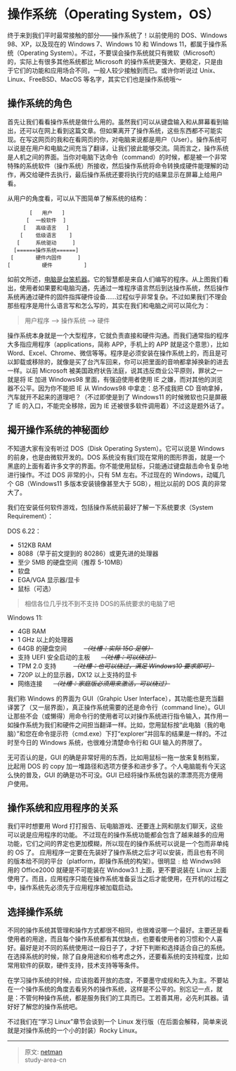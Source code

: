 # 操作系统（Operating System，OS）

终于来到我们平时最常接触的部分——操作系统了！以前使用的 DOS、Windows 98、XP，以及现在的 Windows 7、Windows 10 和 Windows 11，都属于操作系统（Operating System）。不过，不要误会操作系统就只有微软（Microsoft）的，实际上有很多其他系统都比 Microsoft 的操作系统更强大、更稳定，只是由于它们的功能和应用场合不同，一般人较少接触到而已。或许你听说过 Unix、Linux、FreeBSD、MacOS 等名字，其实它们也是操作系统哦～

## 操作系统的角色

首先让我们看看操作系统是做什么用的。虽然我们可以从键盘输入和从屏幕看到输出，还可以在网上看到这篇文章。但如果离开了操作系统，这些东西都不可能实现。在写这网页的我和在看网页的你，对电脑来说都是用户（User）。操作系统可以说是在用户和电脑之间充当了翻译，让我们彼此能够交流。简而言之，操作系统是人机之间的界面。当你对电脑下达命令（command）的时候，都是被一个非常特殊的系统软件（操作系统）所接收，然后操作系统将命令转换成硬件能理解的动作，再交给硬件去执行，最后操作系统还要将执行完的结果显示在屏幕上给用户看。

从用户的角度看，可以从下图简单了解系统的结构：

```text
       [   用户   ]
      [  一般软件  ]
     [   高级语言   ]
    [    低级语言    ]
   [     系统驱动     ]
  [======操作系统======]
 [       硬件内固件     ]
[          硬件          ]
```

如前文所述，[电脑是台笨机器](./what_is_computer.md)。它的智慧都是来自人们编写的程序。从上图我们看出，使用者如果要和电脑沟通，先通过一堆程序语言然后到达操作系统，然后操作系统再通过硬件的固件指挥硬件设备……过程似乎非常复杂。不过如果我们不理会那些程序是用什么语言写和怎么写的，其实在我们和电脑之间可以简化为：

> 用户程序 --> 操作系统 --> 硬件

操作系统本身就是一个大型程序，它就负责直接和硬件沟通。而我们通常指的程序大多指应用程序（applications，简称 APP，手机上的 APP 就是这个意思），比如 Word、Excel、Chrome、微信等等。程序是必须安装在操作系统上的，而且是可以卸载或移除的，就像是买了台汽车回来，你可以把里面的音响都拿掉换新的进去一样。以前 Microsoft 被美国政府状告法庭，说其违反商业公平原则，罪状之一就是将 IE 加进 Windows98 里面，有强迫使用者使用 IE 之嫌，而对其他的浏览器不公平。因为你不能把 IE 从 Windows98 中拿走：总不成我把 CD 音响拿掉，汽车就开不起来的道理吧？（不过即使是到了 Windows11 的时候微软也只是屏蔽了 IE 的入口，不能完全移除，因为 IE 还被很多软件调用着）不过这是题外话了。

## 揭开操作系统的神秘面纱

不知道大家有没有听过 DOS（Disk Operating System）。它可以说是 Windows 的前身，也是由微软开发的。DOS 系统没有我们现在常用的图形界面，就是一个黑底的上面有着许多文字的界面。你不能使用鼠标，只能通过键盘敲击命令复杂地进行操作。不过 DOS 非常的小，只有 5M 左右。不过现在的 Windows，动辄几个 GB（Windows11 多版本安装镜像甚至大于 5GB），相比以前的 DOS 真的非常大了。

我们在安装任何软件游戏，包括操作系统前最好了解一下系统要求（System Requirement）：

DOS 6.22：

- 512KB RAM
- 8088（早于前文提到的 80286）或更先进的处理器
- 至少 5MB 的硬盘空间（推荐 5-10MB）
- 软盘
- EGA/VGA 显示器/显卡
- 鼠标（可选）

> 相信各位几乎找不到不支持 DOS的系统要求的电脑了吧

Windows 11:

- 4GB RAM
- 1 GHz 以上的处理器
- 64GB 的硬盘空间 &ensp;&ensp;&ensp;&ensp;&ensp;~~_（吐槽：实际 15G 足够）_~~
- 支持 UEFI 安全启动的主板 &ensp;&ensp;&ensp;~~_（吐槽：可以绕过）_~~
- TPM 2.0 支持 &ensp;&ensp;&ensp;&ensp;&ensp;~~_（吐槽：也可以绕过，满足 Windows10 要求即可）_~~
- 720P 以上的显示器，DX12 以上支持的显卡
- 网络连接 &ensp;&ensp;&ensp;~~_（吐槽：家庭版必须用来激活，可以绕过）_~~

我们称 Windows 的界面为 GUI（Grahpic User Interface），其功能也是充当翻译罢了（又一层界面），真正操作系统需要的还是命令行（command line）。GUI 让那些不会（或懒得）用命令行的使用者可以对操作系统进行指令输入，其作用一如操作系统为我们和硬件之间担当翻译一样。比如，您用鼠标按“此电脑（我的电脑）”和您在命令提示符（cmd.exe）下打“explorer”并回车的结果是一样的。不过时至今日的 Windows 系统，也很难分清楚命令行和 GUI 输入的界限了。

无可否认的是，GUI 的确是非常好用的东西，比如用鼠标一拖一放来复制档案，比起用 DOS 的 copy 加一堆路径和选项方便多和进步多了。个人电脑能有今天这么快的普及，GUI 的确是功不可没。GUI 已经将操作系统包装的漂漂亮亮方便用户使用。

## 操作系统和应用程序的关系

我们平时想要用 Word 打打报告、玩电脑游戏、还要连上网和朋友们聊天，这些可以说是应用程序的功能。
不过现在的操作系统功能都会包含了越来越多的应用功能，它们之间的界定也更加模糊，所以现在的操作系统可以说是一个包而非单纯的 OS 了。
应用程序一定要在先装好了操作系统之后才可以安装，而且也有不同的版本给不同的平台（platform，即操作系统的构架）。很明显﹕给 Windws98 用的 Office2000 就硬是不可能装在 Window3.1 上面，更不要说装在 Linux 上面使用了。而且，应用程序只能在操作系统准备妥当之后才能使用，在开机的过程之中，操作系统先必须先于应用程序被加载启动。

## 选择操作系统

不同的操作系统其管理和操作方式都很不相同，也很难说哪一个最好。主要还是看使用者的用途，而且每个操作系统都有其优缺点，也要看使用者的习惯和个人喜好。最好是对不同的系统使用过一段日子了，才好下判断和选择适合自己的系统。在选择系统的时候，除了自身用途和价格考虑之外，还要看系统的支持程度，比如常用软件的获取，硬件支持，技术支持等等条件。

在学习操作系统的时候，应该抱着开放的态度，不要墨守成规和先入为主。不要站在一个操作系统的角度去看另外的操作系统，这样是不公平的。别忘记一点，就是：不管何种操作系统，都是服务我们的工具而已。工若善其用，必先利其器。请好好了解您的操作系统吧。

不过我们在“学习 Linux”章节会谈到一个 Linux 发行版（在后面会解释，简单来说就是对操作系统的一个小的封装）Rocky Linux。

---

> 原文: [netman](http://www.study-area.org/compu/compu_os.htm)</br>
> study-area-cn

